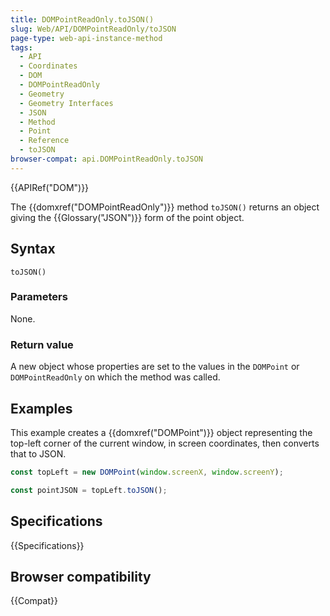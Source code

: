 ```yaml
---
title: DOMPointReadOnly.toJSON()
slug: Web/API/DOMPointReadOnly/toJSON
page-type: web-api-instance-method
tags:
  - API
  - Coordinates
  - DOM
  - DOMPointReadOnly
  - Geometry
  - Geometry Interfaces
  - JSON
  - Method
  - Point
  - Reference
  - toJSON
browser-compat: api.DOMPointReadOnly.toJSON
---
```


{{APIRef("DOM")}}

The {{domxref("DOMPointReadOnly")}} method
`toJSON()` returns an object giving the
{{Glossary("JSON")}} form of the point object.

## Syntax

```js-nolint
toJSON()
```

### Parameters

None.

### Return value

A new object whose properties are set to the values in the
`DOMPoint` or `DOMPointReadOnly` on which the method was called.

## Examples

This example creates a {{domxref("DOMPoint")}} object representing the top-left corner
of the current window, in screen coordinates, then converts that to JSON.

```js
const topLeft = new DOMPoint(window.screenX, window.screenY);

const pointJSON = topLeft.toJSON();
```

## Specifications

{{Specifications}}

## Browser compatibility

{{Compat}}
